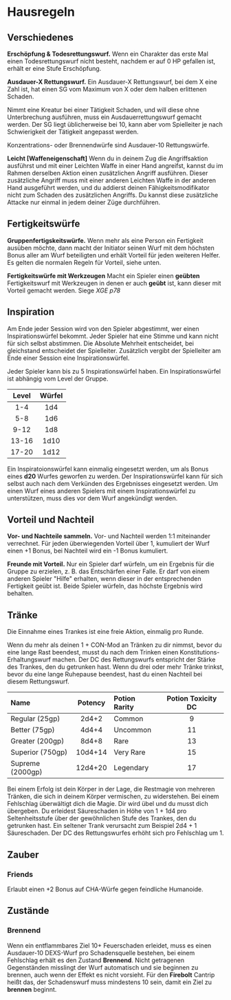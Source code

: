 # Hausregeln

## Verschiedenes

**Erschöpfung & Todesrettungswurf.** Wenn ein Charakter das erste Mal einen Todesrettungswurf nicht besteht, nachdem er auf 0 HP gefallen ist, erhält er eine Stufe Erschöpfung.

**Ausdauer-X Rettungswurf.** Ein Ausdauer-X Rettungswurf, bei dem X eine Zahl ist, hat einen SG vom Maximum von X oder dem halben erlittenen Schaden.

Nimmt eine Kreatur bei einer Tätigkeit Schaden, und will diese ohne Unterbrechung ausführen, muss ein Ausdauerrettungswurf gemacht werden. Der SG liegt üblicherweise bei 10, kann aber vom Spielleiter je nach Schwierigkeit der Tätigkeit angepasst werden.

Konzentrations- oder Brennendwürfe sind Ausdauer-10 Rettungswürfe.

**Leicht \[Waffeneigenschaft\]** Wenn du in deinem Zug die Angriffsaktion ausführst und mit einer Leichten Waffe in einer Hand angreifst, kannst du im Rahmen derselben Aktion einen zusätzlichen Angriff ausführen. Dieser zusätzliche Angriff muss mit einer anderen Leichten Waffe in der anderen Hand ausgeführt werden, und du addierst deinen Fähigkeitsmodifikator nicht zum Schaden des zusätzlichen Angriffs. Du kannst diese zusätzliche Attacke nur einmal in jedem deiner Züge durchführen.

## Fertigkeitswürfe

**Gruppenfertigskeitswürfe.** Wenn mehr als eine Person ein Fertigkeit ausüben möchte, dann macht der Initiator seinen Wurf mit dem höchsten Bonus aller am Wurf beteiligten und erhält Vorteil für jeden weiteren Helfer.  Es gelten die normalen Regeln für Vorteil, siehe unten.

**Fertigkeitswürfe mit Werkzeugen** Macht ein Spieler einen **geübten** Fertigkeitswurf mit Werkzeugen in denen er auch **geübt** ist, kann dieser mit Vorteil gemacht werden. Siege _XGE p78_

## Inspiration

Am Ende jeder Session wird von den Spieler abgestimmt, wer einen Inspirationswürfel bekommt. Jeder Spieler hat eine Stimme und kann nicht für sich selbst abstimmen. Die Absolute Mehrheit entscheidet, bei gleichstand entscheidet der Spielleiter. Zusätzlich vergibt der Spielleiter am Ende einer Session eine Inspirationswürfel.

Jeder Spieler kann bis zu 5 Inspirationswürfel haben. Ein Inspirationswürfel ist abhängig vom Level der Gruppe.

| **Level** | **Würfel** |
|:---------:|:----------:|
|    1-4    |    1d4     |
|    5-8    |    1d6     |
|   9-12    |    1d8     |
|   13-16   |    1d10    |
|   17-20   |    1d12    |

Ein Inspiratoionswürfel kann einmalig eingesetzt werden, um als Bonus eines **d20** Wurfes geworfen zu werden. Der Inspirationswürfel kann für sich selbst auch nach dem Verkünden des Ergebnisses eingesetzt werden. Um einen Wurf eines anderen Spielers mit einem Inspirationswürfel zu unterstützen, muss dies vor dem Wurf angekündigt werden.

## Vorteil und Nachteil

**Vor- und Nachteile sammeln.** Vor- und Nachteil werden 1:1 miteinander verrechnet. Für jeden überwiegenden Vorteil über 1, kumuliert der Wurf einen +1 Bonus, bei Nachteil wird ein -1 Bonus kumuliert.

**Freunde mit Vorteil.** Nur ein Spieler darf würfeln, um ein Ergebnis für die Gruppe zu erzielen, z. B. das Entschärfen einer Falle. Er darf von einem anderen Spieler "Hilfe" erhalten, wenn dieser in der entsprechenden Fertigkeit geübt ist. Beide Spieler würfeln, das höchste Ergebnis wird behalten.

## Tränke

Die Einnahme eines Trankes ist eine freie Aktion, einmalig pro Runde.

Wenn du mehr als deinen 1 + CON-Mod an Tränken zu dir nimmst, bevor du eine lange Rast beendest, musst du nach dem Trinken einen Konstitutions-Erhaltungswurf machen. Der DC des Rettungswurfs entspricht der Stärke des Trankes, den du getrunken hast. Wenn du drei oder mehr Tränke trinkst, bevor du eine lange Ruhepause beendest, hast du einen Nachteil bei diesem Rettungswurf.

| **Name**         | **Potency** | **Potion Rarity** | **Potion Toxicity DC** |
|:-----------------|:-----------:|:------------------|:----------------------:|
| Regular (25gp)   | 2d4+2       | Common            |           9            |
| Better (75gp)    | 4d4+4       | Uncommon          |           11           |
| Greater (200gp)  | 8d4+8       | Rare              |           13           |
| Superior (750gp) | 10d4+14     | Very Rare         |           15           |
| Supreme (2000gp) | 12d4+20     | Legendary         |           17           |


Bei einem Erfolg ist dein Körper in der Lage, die Restmagie von mehreren Tränken, die sich in deinem Körper vermischen, zu widerstehen. Bei einem Fehlschlag überwältigt dich die Magie. Dir wird übel und du musst dich übergeben. Du erleidest Säureschaden in Höhe von 1 + 1d4 pro Seltenheitsstufe über der gewöhnlichen Stufe des Trankes, den du getrunken hast. Ein seltener Trank verursacht zum Beispiel 2d4 + 1 Säureschaden. Der DC des Rettungswurfes erhöht sich pro Fehlschlag um 1.

## Zauber

### Friends

Erlaubt einen +2 Bonus auf CHA-Würfe gegen feindliche Humanoide.

## Zustände

### Brennend

Wenn ein entflammbares Ziel 10+ Feuerschaden erleidet, muss es einen Ausdauer-10 DEXS-Wurf pro Schadensquelle bestehen, bei einem Fehlschlag erhält es den Zustand **Brennend**. Nicht getragenen Gegenständen misslingt der Wurf automatisch und sie beginnen zu brennen, auch wenn der Effekt es nicht vorsieht. Für den **Firebolt** Cantrip heißt das, der Schadenswurf muss mindestens 10 sein, damit ein Ziel zu **brennen** beginnt.  
